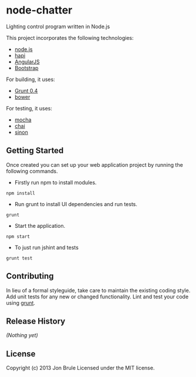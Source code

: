 # node-chatter

Lighting control program written in Node.js

This project incorporates the following technologies:

* [node.js](http://nodejs.org/)
* [hapi](http://spumko.github.io/)
* [AngularJS](http://angularjs.org/)
* [Bootstrap](http://getbootstrap.com/2.3.2/)

For building, it uses:

* [Grunt 0.4](http://gruntjs.com/)
* [bower](http://bower.io/)

For testing, it uses:

* [mocha](http://visionmedia.github.io/mocha/)
* [chai](http://chaijs.com/)
* [sinon](http://sinonjs.org/)

## Getting Started

Once created you can set up your web application project by running the following commands.

* Firstly run npm to install modules.

```
npm install
```

* Run grunt to install UI dependencies and run tests.

```
grunt
```

* Start the application.

```
npm start
```

* To just run jshint and tests

```
grunt test
```

## Contributing
In lieu of a formal styleguide, take care to maintain the existing coding style. Add unit tests for any new or changed functionality. Lint and test your code using [grunt](https://github.com/gruntjs/grunt).

## Release History
_(Nothing yet)_

## License
Copyright (c) 2013 Jon Brule
Licensed under the MIT license.